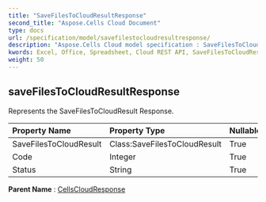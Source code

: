 ```yaml
---
title: "SaveFilesToCloudResultResponse"
second_title: "Aspose.Cells Cloud Document"
type: docs
url: /specification/model/savefilestocloudresultresponse/
description: "Aspose.Cells Cloud model specification : SaveFilesToCloudResultResponse. Effortlessly handle Excel and other spreadsheet documents with features like opening, generating, editing, splitting, merging, comparing, and converting."
kwords: Excel, Office, Spreadsheet, Cloud REST API, SaveFilesToCloudResultResponse
weight: 50
---
```


## **saveFilesToCloudResultResponse**

Represents the SaveFilesToCloudResult Response. 

| Property Name | Property Type | Nullable |  ReadOnly | DefaultValue | Description | 
| :- | :- | :- |:- |  :- | :- |
| SaveFilesToCloudResult | Class:SaveFilesToCloudResult | True |  False |  |  |  
| Code | Integer | True |  False |  |  |  
| Status | String | True |  False |  |  |  

**Parent Name** : [CellsCloudResponse](/specification/model/cellscloudresponse)

